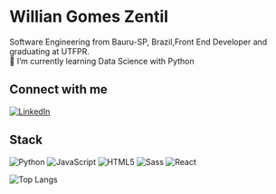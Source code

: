 # Willian Gomes Zentil

Software Engineering from Bauru-SP, Brazil,Front End Developer and graduating at UTFPR. <br/>
🔭 I’m currently learning Data Science with Python

## Connect with me
[![LinkedIn](https://img.shields.io/badge/LinkedIn-000?style=for-the-badge&logo=linkedin&logoColor=0E76A8)](https://www.linkedin.com/in/willian-zentil/)

## Stack
![Python](https://img.shields.io/badge/Python-000?style=for-the-badge&logo=python)
![JavaScript](https://img.shields.io/badge/JavaScript-000?style=for-the-badge&logo=javascript)
![HTML5](https://img.shields.io/badge/HTML5-000?style=for-the-badge&logo=html5)
![Sass](https://img.shields.io/badge/Sass-000?style=for-the-badge&logo=sass)
![React](https://img.shields.io/badge/React-000?style=for-the-badge&logo=react)

![Top Langs](https://github-readme-stats-git-masterrstaa-rickstaa.vercel.app/api/top-langs/?username=Willian-zentil&layout=compact&bg_color=000&border_color=30A3DC&title_color=E94D5F&text_color=FFF)

